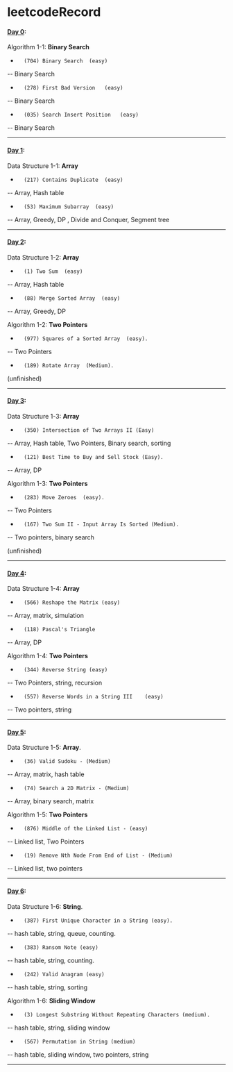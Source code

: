 # leetcodeRecord

#### [Day 0](https://github.com/toysad/leetcodeRecord/blob/20a2770300001bf8db87936f2331a21aa53e8224/20220226-day0.ipynb): 

Algorithm 1-1: **Binary Search**

-       (704) Binary Search  (easy)    

-- Binary Search    

-       (278) First Bad Version   (easy)   

-- Binary Search   

-       (035) Search Insert Position   (easy)   
       
-- Binary Search   
____

#### [Day 1](https://github.com/toysad/leetcodeRecord/blob/20a2770300001bf8db87936f2331a21aa53e8224/20220227-day1.ipynb): 

Data Structure 1-1: **Array** 

-       (217) Contains Duplicate  (easy)                 
        
-- Array, Hash table   

-       (53) Maximum Subarray  (easy)            
        
-- Array, Greedy, DP , Divide and Conquer, Segment tree 
___

#### [Day 2](https://github.com/toysad/leetcodeRecord/blob/e6a2cb327d784f3e8638a5f2513ee2ebad001d7d/20220228-day2.ipynb): 

Data Structure 1-2: **Array** 

-       (1) Two Sum  (easy)         
        
-- Array, Hash table

-       (88) Merge Sorted Array  (easy)       
       
-- Array, Greedy, DP


Algorithm 1-2:   **Two Pointers**

-       (977) Squares of a Sorted Array  (easy).     
        
-- Two Pointers   
        
-       (189) Rotate Array  (Medium). 

(unfinished) 
___
#### [Day 3](https://github.com/toysad/leetcodeRecord/blob/e6a2cb327d784f3e8638a5f2513ee2ebad001d7d/20220301-day3.ipynb):

Data Structure 1-3: **Array**

-       (350) Intersection of Two Arrays II (Easy)    
        
-- Array, Hash table, Two Pointers, Binary search, sorting

-       (121) Best Time to Buy and Sell Stock (Easy).    
        
-- Array, DP


Algorithm 1-3:   **Two Pointers**

-       (283) Move Zeroes  (easy).   
        
-- Two Pointers   
        
-       (167) Two Sum II - Input Array Is Sorted (Medium).    
        
-- Two pointers, binary search
        
(unfinished)

___

#### [Day 4](https://github.com/toysad/leetcodeRecord/blob/04d45b82b7e93f7c59fdee7bdb7e3e2796257997/20220302-day4.ipynb):

Data Structure 1-4:     **Array**        

-       (566) Reshape the Matrix (easy)          

-- Array, matrix, simulation          
  
-       (118) Pascal's Triangle           

-- Array, DP         
        
Algorithm 1-4:   **Two Pointers**

-       (344) Reverse String (easy)                   
        
-- Two Pointers, string, recursion      
        
-       (557) Reverse Words in a String III    (easy)            
        
-- Two pointers, string          
        
____

#### [Day 5](https://github.com/toysad/leetcodeRecord/blob/048517abb1e78be36fe49fb083d94f80a34775b0/20220303-day5.ipynb):

Data Structure 1-5: **Array**.   

-       (36) Valid Sudoku - (Medium)       
      
-- Array, matrix, hash table     
        
-       (74) Search a 2D Matrix - (Medium)         
        
-- Array, binary search, matrix        
        
Algorithm 1-5: **Two Pointers**      

-       (876) Middle of the Linked List - (easy)       
        
-- Linked list, Two Pointers     
        
-       (19) Remove Nth Node From End of List - (Medium)         
       
-- Linked list, two pointers       
        
____

#### [Day 6](https://github.com/toysad/leetcodeRecord/blob/a213690e844782e3ffd472fc26b8e837c3cf6f2b/20220304-day6.ipynb):

Data Structure 1-6: **String**.   

-       (387) First Unique Character in a String (easy).          
      
-- hash table, string, queue, counting.           
        
-       (383) Ransom Note (easy)               
        
-- hash table, string, counting.     

-       (242) Valid Anagram (easy)         

-- hash table, string, sorting       
        
Algorithm 1-6: **Sliding Window**      

-       (3) Longest Substring Without Repeating Characters (medium).           
        
-- hash table, string, sliding window          
        
-       (567) Permutation in String (medium)                
       
-- hash table, sliding window, two pointers, string            
        
____
